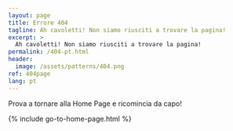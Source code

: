 ```yaml
---
layout: page
title: Errore 404
tagline: Ah cavoletti! Non siamo riusciti a trovare la pagina!
excerpt: >
  Ah cavoletti! Non siamo riusciti a trovare la pagina!
permalink: /404-pt.html
header:
  image: /assets/patterns/404.png
ref: 404page
lang: pt
---
```


Prova a tornare alla Home Page e ricomincia da capo!

{% include go-to-home-page.html %}
